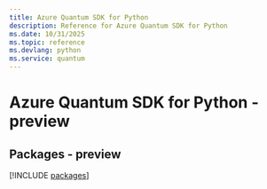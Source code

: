 ```yaml
---
title: Azure Quantum SDK for Python
description: Reference for Azure Quantum SDK for Python
ms.date: 10/31/2025
ms.topic: reference
ms.devlang: python
ms.service: quantum
---
```

# Azure Quantum SDK for Python - preview
## Packages - preview
[!INCLUDE [packages](quantum-index.md)]